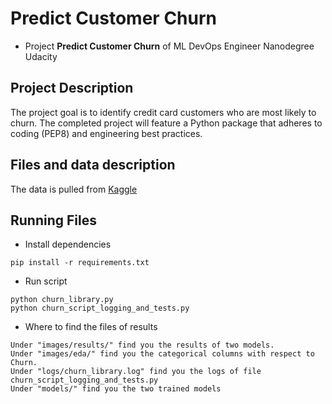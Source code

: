# Predict Customer Churn

- Project **Predict Customer Churn** of ML DevOps Engineer Nanodegree Udacity

## Project Description
The project goal is to identify credit card customers who are most likely to churn. The completed project will feature a Python package that adheres to coding (PEP8) and engineering best practices.

## Files and data description
The data is pulled from [Kaggle](https://www.kaggle.com/datasets/sakshigoyal7/credit-card-customers/code)

## Running Files
* Install dependencies
```
pip install -r requirements.txt
```
* Run script
```
python churn_library.py
python churn_script_logging_and_tests.py
```
* Where to find the files of results
```
Under "images/results/" find you the results of two models.
Under "images/eda/" find you the categorical columns with respect to Churn.
Under "logs/churn_library.log" find you the logs of file churn_script_logging_and_tests.py
Under "models/" find you the two trained models
```